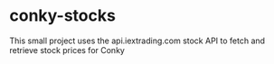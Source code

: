 # conky-stocks
This small project uses the api.iextrading.com stock API to fetch and retrieve stock prices for Conky
